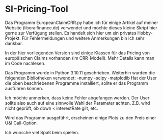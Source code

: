 # SI-Pricing-Tool
Das Programm EuropeanClaimCRR.py habe ich für einige Artikel auf
meiner Website (liberalfinance.de) verwendet und möchte dieses kleine
Skript hier gerne zur Verfügung stellen. Es handelt sich hier um ein
privates Hobby-Projekt. Für Fehlermeldungen und weitere Anmerkungen
bin ich sehr dankbar.

In der hier vorliegenden Version sind einige Klassen für das Pricing
von europäischen Claims vorhanden (im CRR-Modell). Mehr Details kann
man im Code nachlesen.

Das Programm wurde in Python 3.10.11 geschrieben. Weiterhin wurden die
folgenden Bibliotheken verwendet:
-numpy
-scipy
-matplotlib
Hat der User die oben beschriebenen Programme installiert, sollte er
das Programm ausführen können.

Ich möchte anmerken, dass keine Fehler abgefangen werden. Der User
sollte also auch auf eine sinnvolle Wahl der Parameter achten. Z.B.
wird nicht geprüft, ob down < interestRate gilt, etc.

Wird das Programm ausgeführt, erscheinen einige Plots zu den Preis
einer U&I Call-Option.

Ich wünsche viel Spaß beim spielen.
